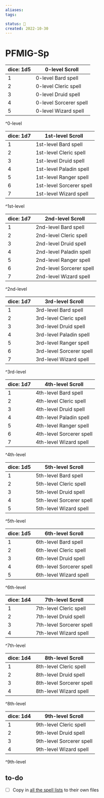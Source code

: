```yaml
---
aliases:
tags:

status: 🌰
created: 2022-10-30
---
```

# PFMIG-Sp


| dice: 1d5 | 0-level Scroll                     |
| --------- | ---------------------------------- |
| 1         | 0-level Bard spell       |
| 2         | 0-level Cleric spell     |
| 3         | 0-level Druid spell      |
| 4         | 0-level Sorcerer spell   |
| 5         | 0-level Wizard spell     |
^0-level

| dice: 1d7 | 1st-level Scroll                   |
| --------- | ---------------------------------- |
| 1         | 1st-level Bard spell     |
| 2         | 1st-level Cleric spell   |
| 3         | 1st-level Druid spell    |
| 4         | 1st-level Paladin spell  |
| 5         | 1st-level Ranger spell   |
| 6         | 1st-level Sorcerer spell |
| 7         | 1st-level Wizard spell   |
^1st-level

| dice: 1d7 | 2nd-level Scroll                    |
| --------- | ----------------------------------- |
| 1         | 2nd-level Bard spell     |
| 2         | 2nd-level Cleric spell   |
| 3         | 2nd-level Druid spell    |
| 4         | 2nd-level Paladin spell  |
| 5         | 2nd-level Ranger spell   |
| 6         | 2nd-level Sorcerer spell |
| 7         | 2nd-level Wizard spell   |
^2nd-level

| dice: 1d7 | 3rd-level Scroll                    |
| --------- | ----------------------------------- |
| 1         | 3rd-level Bard spell     |
| 2         | 3rd-level Cleric spell   |
| 3         | 3rd-level Druid spell    |
| 4         | 3rd-level Paladin spell  |
| 5         | 3rd-level Ranger spell   |
| 6         | 3rd-level Sorcerer spell |
| 7         | 3rd-level Wizard spell   |
^3rd-level

| dice: 1d7 | 4th-level Scroll                    |
| --------- | ----------------------------------- |
| 1         | 4th-level Bard spell     |
| 2         | 4th-level Cleric spell   |
| 3         | 4th-level Druid spell    |
| 4         | 4th-level Paladin spell  |
| 5         | 4th-level Ranger spell   |
| 6         | 4th-level Sorcerer spell |
| 7         | 4th-level Wizard spell   |
^4th-level

| dice: 1d5 | 5th-level Scroll                     |
| --------- | ------------------------------------ |
| 1         | 5th-level Bard spell     |
| 2         | 5th-level Cleric spell   |
| 3         | 5th-level Druid spell    |
| 4         | 5th-level Sorcerer spell |
| 5         | 5th-level Wizard spell   |
^5th-level

| dice: 1d5 | 6th-level Scroll                     |
| --------- | ------------------------------------ |
| 1         | 6th-level Bard spell     |
| 2         | 6th-level Cleric spell   |
| 3         | 6th-level Druid spell    |
| 4         | 6th-level Sorcerer spell |
| 5         | 6th-level Wizard spell   |
^6th-level

| dice: 1d4 | 7th-level Scroll                     |
| --------- | ------------------------------------ |
| 1         | 7th-level Cleric spell   |
| 2         | 7th-level Druid spell    |
| 3         | 7th-level Sorcerer spell |
| 4         | 7th-level Wizard spell   |
^7th-level

| dice: 1d4 | 8th-level Scroll                     |
| --------- | ------------------------------------ |
| 1         | 8th-level Cleric spell   |
| 2         | 8th-level Druid spell    |
| 3         | 8th-level Sorcerer spell |
| 4         | 8th-level Wizard spell   |
^8th-level

| dice: 1d4 | 9th-level Scroll                     |
| --------- | ------------------------------------ |
| 1         | 9th-level Cleric spell   |
| 2         | 9th-level Druid spell    |
| 3         | 9th-level Sorcerer spell |
| 4         | 9th-level Wizard spell   |
^9th-level


## to-do

- [ ] Copy in [all the spell lists](https://www.d20pfsrd.com/magic/spell-lists-and-domains/) to their own files
